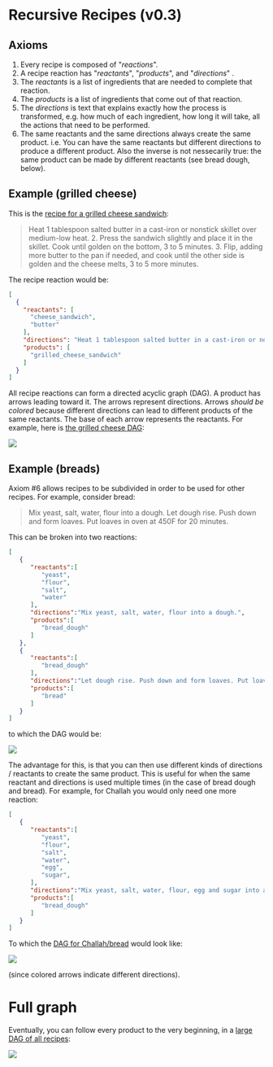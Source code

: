 # Recursive Recipes (v0.3)

## Axioms

1. Every recipe is composed of "*reactions*".
2. A recipe reaction has "*reactants*", "*products*", and "*directions*" .
3. The *reactants* is a list of ingredients that are needed to complete that reaction.
4. The *products* is a list of ingredients that come out of that reaction.
5. The *directions* is text that explains exactly how the process is transformed, e.g. how much of each ingredient, how long it will take, all the actions that need to be performed.
6. The same reactants and the same directions always create the same product. i.e. You can have the same reactants but different directions to produce a different product. Also the inverse is not nessecarily true: the same product can be made by different reactants (see bread dough, below).

## Example (grilled cheese)

This is the [recipe for a grilled cheese sandwich](http://www.foodnetwork.com/recipes/articles/50-grilled-cheese.html):

> Heat 1 tablespoon salted butter in a cast-iron or nonstick skillet over medium-low heat. 2. Press the sandwich slightly and place it in the skillet. Cook until golden on the bottom, 3 to 5 minutes. 3. Flip, adding more butter to the pan if needed, and cook until the other side is golden and the cheese melts, 3 to 5 more minutes.

The recipe reaction would be:

```json
[
  {
    "reactants": [
      "cheese_sandwich",
      "butter"
    ],
    "directions": "Heat 1 tablespoon salted butter in a cast-iron or nonstick skillet over medium-low heat. Press the sandwich slightly and place it in the skillet. Cook until golden on the bottom, 3 to 5 minutes. Flip, adding more butter to the pan if needed, and cook until the other side is golden and the cheese melts, 3 to 5 more minutes.",
    "products": [
      "grilled_cheese_sandwich"
    ]
  }
]
```



All recipe reactions can form a directed acyclic graph (DAG). A product has arrows leading toward it. The arrows represent directions. Arrows *should be colored* because different directions can lead to different products of the same reactants. The base of each arrow represents the reactants. For example, here is [the grilled cheese DAG](https://cowyo.com/grilled_cheese_sandwich_dag):

![](http://i.imgur.com/83YIFMC.png)


## Example (breads)

Axiom #6 allows recipes to be subdivided in order to be used for other recipes. For example, consider bread:

> Mix yeast, salt, water, flour into a dough. Let dough rise. Push down and form loaves. Put loaves in oven at 450F for 20 minutes.

This can be broken into two reactions:

```json
[  
   {  
      "reactants":[  
         "yeast",
         "flour",
         "salt",
         "water"
      ],
      "directions":"Mix yeast, salt, water, flour into a dough.",
      "products":[  
         "bread_dough"
      ]
   },
   {  
      "reactants":[  
         "bread_dough"
      ],
      "directions":"Let dough rise. Push down and form loaves. Put loaves in oven at 450F for 20 minutes.",
      "products":[  
         "bread"
      ]
   }
]
```

to which the DAG would be:

![](http://i.imgur.com/gimj9EY.png)

The advantage for this, is that you can then use different kinds of directions / reactants to create the same product. This is useful for when the same reactant and directions is used multiple times (in the case of bread dough and bread). For example, for Challah you would only need one more reaction:

```json
[  
   {  
      "reactants":[  
         "yeast",
         "flour",
         "salt",
         "water",
         "egg",
         "sugar",
      ],
      "directions":"Mix yeast, salt, water, flour, egg and sugar into a dough.",
      "products":[  
         "bread_dough"
      ]
   }
]
```

To which the [DAG for Challah/bread](https://cowyo.com/bread_dag) would look like:

![](http://i.imgur.com/1hwnBzC.png)

(since colored arrows indicate different directions).

# Full graph

Eventually, you can follow every product to the very beginning, in a [large DAG of all recipes](https://cowyo.com/recipe_reactions):

![](http://i.imgur.com/AR26TLX.png)

